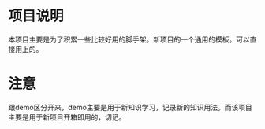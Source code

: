 # 项目说明
本项目主要是为了积累一些比较好用的脚手架。新项目的一个通用的模板。可以直接用上的。

# 注意
跟demo区分开来，demo主要是用于新知识学习，记录新的知识用法。而该项目主要是用于新项目开箱即用的，切记。
